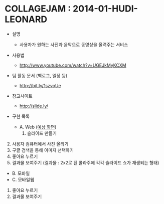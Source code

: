 COLLAGEJAM : 2014-01-HUDI-LEONARD
====================

- 설명
    - 사용자가 원하는 사진과 음악으로 동영상을 올려주는 서비스
- 사용법
    - http://www.youtube.com/watch?v=UGEJkMyKCXM

- 팀 활동 문서 (백로그, 일정 등)
    - http://bit.ly/1szvoUe

- 참고사이트
   - http://slide.ly/

- 구현 목록<br>
   - A. Web ([예상 화면](https://docs.google.com/drawings/d/1asWoRDMTq6gljnyqBysSe4Vv3JNDYSrjA4-iJiI0DSQ/edit))<br>
     1) 슬라이드 만들기<br>
 2) 사용자 컴퓨터에서 사진 올리기<br>
 3) 구글 검색을 통해 이미지 선택하기<br>
 4) 좋아요 누르기<br>
 5) 결과물 보여주기 (결과물 : 2x2로 된 콜라주에 각각 슬라이드 쇼가 재생되는 형태)<br>

  - B. 모바일<br>
   - C. 모바일웹<br>
 1) 좋아요 누르기<br>
 2) 결과물 보여주기<br>
